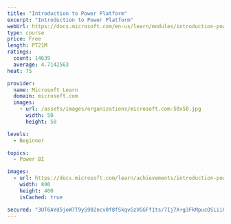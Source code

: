```yaml
---
title: "Introduction to Power Platform"
excerpt: "Introduction to Power Platform"
webUrl: https://docs.microsoft.com/en-us/learn/modules/introduction-power-platform/
type: course
price: Free
length: PT21M
ratings:
  count: 14639
  average: 4.7142563
heat: 75

provider:
  name: Microsoft Learn
  domain: microsoft.com
  images:
    - url: /assets/images/organizations/microsoft.com-50x50.jpg
      width: 50
      height: 50

levels:
  - Beginner

topics:
  - Power BI

images:
  - url: https://docs.microsoft.com/learn/achievements/introduction-power-platform-social.png
    width: 800
    height: 400
    isCached: true

secured: "3UT6AYd5joW7T9yS902ncv0f8fSkqvGzVGGFf1ts/7Ij7X+g3FkMpucOSLiiCpPa5GdghOZKIC2Dw/yc1IiMuyHqaujm4X7RD7LsACNOpRRRabNlRZK4dvosYblh1fXBrAa2gBLiYJmnzLBncNPmaU5Xfku7GVHEHix7Z2TfhLbSoc+VnRvsK+9ayenEIfgaNk0PYN7NWkzhTfasx9W2JXqL4SFOYze/850UzctYZS8KUtYLB/rjTeUf0SAf8C99E3FPMx251QOVG+h55aupLrZZjjN0irwZegdQjZCOX97yGKXhsbdUE8mUFnejekrtSQ9dDv38nJi+YIEELDqgTvW13LYdxBiw6aRlDbQOFDHy/edS00L8InfJtgVDQT3A/NP2pfOyhMmE1BfAU0tuwUIjgQ0bE0mVTRc+VUuZlTxtNTbdsRK7lJpYM2GeWV6f;XhGUJALOazQuor3wt5n1+Q=="
---
```


